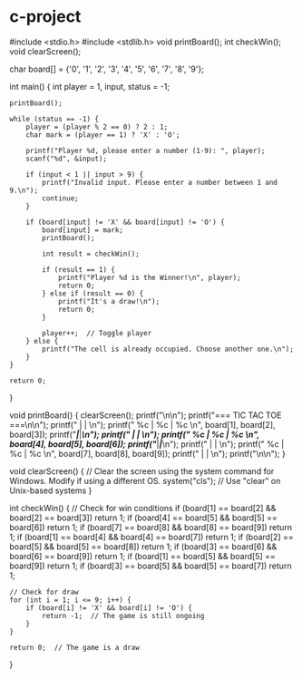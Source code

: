 # c-project
#include <stdio.h>
#include <stdlib.h> 
void printBoard();
int checkWin();
void clearScreen();

char board[] = {'0', '1', '2', '3', '4', '5', '6', '7', '8', '9'};

int main() {
    int player = 1, input, status = -1;

    printBoard();

    while (status == -1) {
        player = (player % 2 == 0) ? 2 : 1;
        char mark = (player == 1) ? 'X' : 'O';

        printf("Player %d, please enter a number (1-9): ", player);
        scanf("%d", &input);

        if (input < 1 || input > 9) {
            printf("Invalid input. Please enter a number between 1 and 9.\n");
            continue;
        }

        if (board[input] != 'X' && board[input] != 'O') {
            board[input] = mark;
            printBoard();

            int result = checkWin();

            if (result == 1) {
                printf("Player %d is the Winner!\n", player);
                return 0;
            } else if (result == 0) {
                printf("It's a draw!\n");
                return 0;
            }

            player++;  // Toggle player
        } else {
            printf("The cell is already occupied. Choose another one.\n");
        }
    }

    return 0;
}

void printBoard() {
    clearScreen();
    printf("\n\n");
    printf("=== TIC TAC TOE ===\n\n");
    printf("     |     |     \n");
    printf("  %c  |  %c  |  %c  \n", board[1], board[2], board[3]);
    printf("_____|_____|_____\n");
    printf("     |     |     \n");
    printf("  %c  |  %c  |  %c  \n", board[4], board[5], board[6]);
    printf("_____|_____|_____\n");
    printf("     |     |     \n");
    printf("  %c  |  %c  |  %c  \n", board[7], board[8], board[9]);
    printf("     |     |     \n");
    printf("\n\n");
}

void clearScreen() {
    // Clear the screen using the system command for Windows. Modify if using a different OS.
    system("cls");  // Use "clear" on Unix-based systems
}

int checkWin() {
    // Check for win conditions
    if (board[1] == board[2] && board[2] == board[3]) return 1;
    if (board[4] == board[5] && board[5] == board[6]) return 1;
    if (board[7] == board[8] && board[8] == board[9]) return 1;
    if (board[1] == board[4] && board[4] == board[7]) return 1;
    if (board[2] == board[5] && board[5] == board[8]) return 1;
    if (board[3] == board[6] && board[6] == board[9]) return 1;
    if (board[1] == board[5] && board[5] == board[9]) return 1;
    if (board[3] == board[5] && board[5] == board[7]) return 1;

    // Check for draw
    for (int i = 1; i <= 9; i++) {
        if (board[i] != 'X' && board[i] != 'O') {
            return -1;  // The game is still ongoing
        }
    }

    return 0;  // The game is a draw
}
